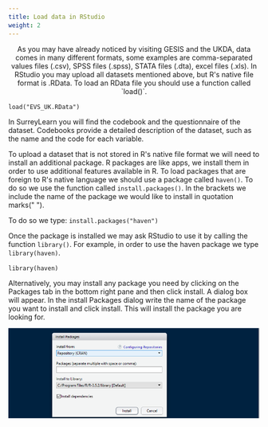 ```yaml
---
title: Load data in RStudio
weight: 2
---
```


<p align="center">
As you may have already noticed by visiting GESIS and the UKDA, data comes in many different formats, some examples are comma-separated values files (.csv), SPSS files (.spss), STATA files (.dta), excel files (.xls). In RStudio you may upload all datasets mentioned above, but R's native file format is .RData. To load an RData file you should use a function called `load()`. 


```{r load data, include=FALSE}
load("EVS_UK.RData")
```

In SurreyLearn you will find the codebook and the questionnaire of the dataset. Codebooks provide a detailed description of the dataset, such as the name and the code for each variable. 

To upload a dataset that is not stored in R's native file format we will need to install an additional package. 
R packages are like apps, we install them in order to use additional features available in R. To load packages that are foreign to R's native language we should use a package called `haven()`. To do so we use the function called `install.packages()`. In the brackets we include the name of the package we would like to install in quotation marks(" ").  

To do so we type: `install.packages("haven")`

Once the package is installed we may ask RStudio to use it by calling the function `library()`. For example, in order to use the haven package we type `library(haven)`. 

```{r}
library(haven)
```

Alternatively, you may install any package you need by clicking on the Packages tab in the bottom right pane and then click install. A dialog box will appear. In the install Packages dialog write the name of the package you want to install and click install. This will install the package you are looking for.


![Install packages](Figure_36.PNG)

</p>